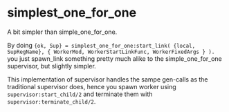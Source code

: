 simplest_one_for_one
====================

A bit simpler than simple_one_for_one.

By doing `{ok, Sup} = simplest_one_for_one:start_link( {local, SupRegName}, { WorkerMod, WorkerStartLinkFunc, WorkerFixedArgs } ).` you just spawn_link something pretty much alike to the simple_one_for_one supervisor, but slightly simpler.

This implementation of supervisor handles the sampe gen-calls as the traditional supervisor does, hence you spawn worker using `supervisor:start_child/2` and terminate them with `supervisor:terminate_child/2`.

